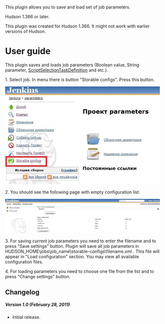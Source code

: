 
This plugin allows you to save and load set of job parameters.

Hudson 1.366 or later.

This plugin was created for Hudson 1.366. It might not work with earlier
versions of Hudson.

# User guide

This plugin saves and loads job parameters (Boolean value, String
parameter,
[ScriptSelectionTaskDefinition](http://wiki.jenkins-ci.org/display/JENKINS/Selection+Tasks+Plugin)
and etc.).

1\. Select job. In menu there is button "Storable configs". Press this
button.

![](docs/images/1.jpg)

2\. You should see the following page with empty configuration list.

![](docs/images/2.jpg)

3\. For saving current job parameters you need to enter the filename and
to press "Save settings" button. Plugin will save all job parameters in
HUDSON\_HOME\\jobs\\job\_name\\storable-configs\\filename.xml . This
file will appear in "Load configuration" section. You may view all
available configuration files.

4\. For loading parameters you need to choose one file from the list and
to press "Change settings" button.

## Changelog 

##### Version 1.0 (February 28, 2011) 

-   Initial release.
